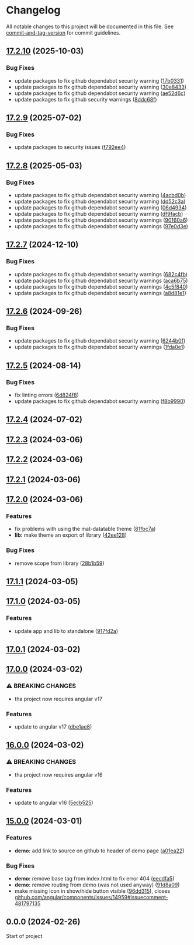 # Changelog

All notable changes to this project will be documented in this file. See [commit-and-tag-version](https://github.com/absolute-version/commit-and-tag-version) for commit guidelines.

## [17.2.10](https://github.com/BePo65/mat-datatable/compare/v17.2.9...v17.2.10) (2025-10-03)


### Bug Fixes

* update packages to fix github dependabot security warning ([17b0331](https://github.com/BePo65/mat-datatable/commit/17b0331f1fc7340356ba51bc087494c25330ecf5))
* update packages to fix github dependabot security warning ([30e8433](https://github.com/BePo65/mat-datatable/commit/30e8433ee9ee5bcf6e7de29bb36bd43373d97917))
* update packages to fix github dependabot security warning ([ae52d6c](https://github.com/BePo65/mat-datatable/commit/ae52d6c74ac53b4b215cd3e9f277eb0b240aec25))
* update packages to fix github security warnings ([8ddc68f](https://github.com/BePo65/mat-datatable/commit/8ddc68fb65e72158569d64af8ae0188895ee1e24))

## [17.2.9](https://github.com/BePo65/mat-datatable/compare/v17.2.8...v17.2.9) (2025-07-02)


### Bug Fixes

* update packages to security issues ([f792ee4](https://github.com/BePo65/mat-datatable/commit/f792ee492d58968b904c85862c68adbd954f882b))

## [17.2.8](https://github.com/BePo65/mat-datatable/compare/v17.2.7...v17.2.8) (2025-05-03)


### Bug Fixes

* update packages to fix github dependabot security warning ([4acbd0b](https://github.com/BePo65/mat-datatable/commit/4acbd0bee40a01e574b4b7f0e91bda70f14c4764))
* update packages to fix github dependabot security warning ([dd52c3a](https://github.com/BePo65/mat-datatable/commit/dd52c3a04a675ae8f1d6911d01c4bc190b4d8824))
* update packages to fix github dependabot security warning ([06d4934](https://github.com/BePo65/mat-datatable/commit/06d493450718ac79d266cd807af109e20f20dd8a))
* update packages to fix github dependabot security warning ([df9facb](https://github.com/BePo65/mat-datatable/commit/df9facb7cae2f37731fe6c6aece51368c619767b))
* update packages to fix github dependabot security warnings ([90160a6](https://github.com/BePo65/mat-datatable/commit/90160a691c0f80871a8a558b1cabff5244bac3b0))
* update packages to fix github dependabot security warnings ([97e0d3e](https://github.com/BePo65/mat-datatable/commit/97e0d3e83de751d8720a396b72c920f0a27ebb96))

## [17.2.7](https://github.com/BePo65/mat-datatable/compare/v17.2.6...v17.2.7) (2024-12-10)


### Bug Fixes

* update packages to fix github dependabot security warnings ([682c4fb](https://github.com/BePo65/mat-datatable/commit/682c4fb762a86b4805881a7be0a41bc8ff476a0f))
* update packages to fix github dependabot security warnings ([aca6b75](https://github.com/BePo65/mat-datatable/commit/aca6b750e679e77e24958d78cee1466a043458e7))
* update packages to fix github dependabot security warnings ([4c5f840](https://github.com/BePo65/mat-datatable/commit/4c5f84004fe0ffeada49ca268d28083e9a3fa094))
* update packages to fix github dependabot security warnings ([a8d81e1](https://github.com/BePo65/mat-datatable/commit/a8d81e186eedca49af7c9980ad8e0fd1c5ad4df3))

## [17.2.6](https://github.com/BePo65/mat-datatable/compare/v17.2.5...v17.2.6) (2024-09-26)


### Bug Fixes

* update packages to fix github dependabot security warning ([6244b0f](https://github.com/BePo65/mat-datatable/commit/6244b0f7cbede2caedcd0391d9f44d5f7a779201))
* update packages to fix github dependabot security warnings ([1fda0e1](https://github.com/BePo65/mat-datatable/commit/1fda0e18b12d87268297c38185a09f91f1e4ba6a))

## [17.2.5](https://github.com/BePo65/mat-datatable/compare/v17.2.4...v17.2.5) (2024-08-14)


### Bug Fixes

* fix linting errors ([6d824f8](https://github.com/BePo65/mat-datatable/commit/6d824f810d9cccc584db9df03aa5166e140fb2f0))
* update packages to fix github dependabot security warning ([f8b9990](https://github.com/BePo65/mat-datatable/commit/f8b999023f1243c56e0dd92ea554226f57e88a5a))

## [17.2.4](https://github.com/BePo65/mat-datatable/compare/v17.2.3...v17.2.4) (2024-07-02)

## [17.2.3](https://github.com/BePo65/mat-datatable/compare/v17.2.2...v17.2.3) (2024-03-06)

## [17.2.2](https://github.com/BePo65/mat-datatable/compare/v17.2.1...v17.2.2) (2024-03-06)

## [17.2.1](https://github.com/BePo65/mat-datatable/compare/v17.2.0...v17.2.1) (2024-03-06)

## [17.2.0](https://github.com/BePo65/mat-datatable/compare/v17.1.1...v17.2.0) (2024-03-06)


### Features

* fix problems with using the mat-datatable theme ([81fbc7a](https://github.com/BePo65/mat-datatable/commit/81fbc7a00bf4def71a3bcaed37c584fecb42629e))
* **lib:** make theme an export of library ([42ee128](https://github.com/BePo65/mat-datatable/commit/42ee128d016eaf8c568324d38e31c1c6923e8066))


### Bug Fixes

* remove scope from library ([28b1b59](https://github.com/BePo65/mat-datatable/commit/28b1b59c3b5908088de8cded9ba7e7e06a39084f))

## [17.1.1](https://github.com/BePo65/mat-datatable/compare/v17.1.0...v17.1.1) (2024-03-05)

## [17.1.0](https://github.com/BePo65/mat-datatable/compare/v17.0.1...v17.1.0) (2024-03-05)


### Features

* update app and lib to standalone ([917fd2a](https://github.com/BePo65/mat-datatable/commit/917fd2ae46e94f8aaebf033cb1dd44153cad6de9))

## [17.0.1](https://github.com/BePo65/mat-datatable/compare/v17.0.0...v17.0.1) (2024-03-02)

## [17.0.0](https://github.com/BePo65/mat-datatable/compare/v16.0.0...v17.0.0) (2024-03-02)


### ⚠ BREAKING CHANGES

* tha project now requires angular v17

### Features

* update to angular v17 ([dbe1ae8](https://github.com/BePo65/mat-datatable/commit/dbe1ae8fe06a5335d65babe6a420c230f73d3baa))

## [16.0.0](https://github.com/BePo65/mat-datatable/compare/v15.0.0...v16.0.0) (2024-03-02)


### ⚠ BREAKING CHANGES

* tha project now requires angular v16

### Features

* update to angular v16 ([5ecb525](https://github.com/BePo65/mat-datatable/commit/5ecb5253eaa1f226bf4d97c01ad4be311d81a3c2))

## [15.0.0](https://github.com/BePo65/mat-datatable/compare/v0.0.0...v15.0.0) (2024-03-01)


### Features

* **demo:** add link to source on github to header of demo page ([a01ea22](https://github.com/BePo65/mat-datatable/commit/a01ea22aa116a973bdf8f3ec71a7ebe88c435b47))


### Bug Fixes

* **demo:** remove base tag from index.html to fix error 404 ([eecdfa5](https://github.com/BePo65/mat-datatable/commit/eecdfa5b85ec061f8c8aa5ae77b9c2cb7b60e9bf))
* **demo:** remove routing from demo (was not used anyway) ([91d8a09](https://github.com/BePo65/mat-datatable/commit/91d8a09ca71c4a10d9bd41cc8e2110900117743b))
* make missing icon in show/hide button visible ([96dd315](https://github.com/BePo65/mat-datatable/commit/96dd3159024bc510fbeda0ea63118843cbcf362a)), closes [github.com/angular/components/issues/14959#issuecomment-481797135](https://github.com/github.com/angular/components/issues/14959/issues/issuecomment-481797135)

## 0.0.0 (2024-02-26)

Start of project
